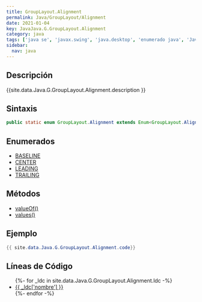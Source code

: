 ```yaml
---
title: GroupLayout.Alignment
permalink: Java/GroupLayout/Alignment
date: 2021-01-04
key: JavaJava.G.GroupLayout.Alignment
category: java
tags: ['java se', 'javax.swing', 'java.desktop', 'enumerado java', 'Java 1.6']
sidebar: 
  nav: java
---
```


## Descripción
{{site.data.Java.G.GroupLayout.Alignment.description }}

## Sintaxis
~~~java
public static enum GroupLayout.Alignment extends Enum<GroupLayout.Alignment>
~~~

## Enumerados
* [BASELINE](/Java/GroupLayout/Alignment/BASELINE)
* [CENTER](/Java/GroupLayout/Alignment/CENTER)
* [LEADING](/Java/GroupLayout/Alignment/LEADING)
* [TRAILING](/Java/GroupLayout/Alignment/TRAILING)

## Métodos
* [valueOf()](/Java/GroupLayout/Alignment/valueOf)
* [values()](/Java/GroupLayout/Alignment/values)

## Ejemplo
~~~java
{{ site.data.Java.G.GroupLayout.Alignment.code}}
~~~

## Líneas de Código
<ul>
{%- for _ldc in site.data.Java.G.GroupLayout.Alignment.ldc -%}
   <li>
       <a href="{{_ldc['url'] }}">{{ _ldc['nombre'] }}</a>
   </li>
{%- endfor -%}
</ul>
